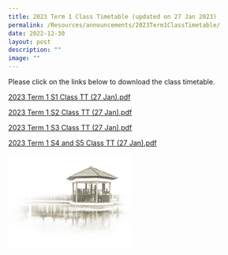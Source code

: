 ```yaml
---
title: 2023 Term 1 Class Timetable (updated on 27 Jan 2023)
permalink: /Resources/announcements/2023Term1ClassTimetable/
date: 2022-12-30
layout: post
description: ""
image: ""
---
```


Please click on the links below to download the class timetable.

[2023 Term 1 S1 Class TT (27 Jan).pdf](/files/Class%20Timetable/2023%20Term%201%20S1%20Class%20TT%20(27%20Jan).pdf)

[2023 Term 1 S2 Class TT (27 Jan).pdf](/files/Class%20Timetable/2023%20Term%201%20S2%20Class%20TT%20(27%20Jan).pdf)

[2023 Term 1 S3 Class TT (27 Jan).pdf](/files/Class%20Timetable/2023%20Term%201%20S3%20Class%20TT%20(27%20Jan).pdf)

[2023 Term 1 S4 and S5 Class TT (27 Jan).pdf](/files/Class%20Timetable/2023%20Term%201%20S4%20and%20S5%20Class%20TT%20(27%20Jan).pdf)

<img src="/images/pavilion.png" 
     style="width:50%">